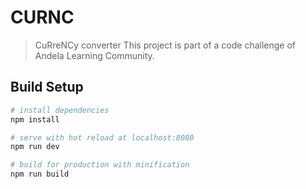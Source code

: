 # CURNC

> CuRreNCy converter
> This project is part of a code challenge of Andela Learning Community.

## Build Setup

``` bash
# install dependencies
npm install

# serve with hot reload at localhost:8080
npm run dev

# build for production with minification
npm run build
```